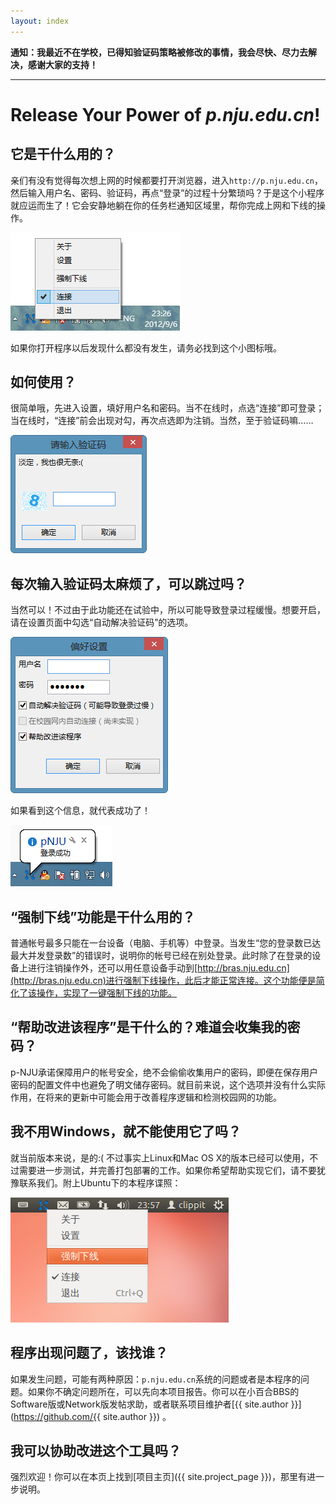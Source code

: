 ```yaml
---
layout: index
---
```


**通知：我最近不在学校，已得知验证码策略被修改的事情，我会尽快、尽力去解决，感谢大家的支持！**

* * *
# Release Your Power of *p.nju.edu.cn*!

## 它是干什么用的？

亲们有没有觉得每次想上网的时候都要打开浏览器，进入`http://p.nju.edu.cn`，然后输入用户名、密码、验证码，再点“登录”的过程十分繁琐吗？于是这个小程序就应运而生了！它会安静地躺在你的任务栏通知区域里，帮你完成上网和下线的操作。

![主界面](images/screenshot1.png)

如果你打开程序以后发现什么都没有发生，请务必找到这个小图标哦。

## 如何使用？

很简单哦，先进入设置，填好用户名和密码。当不在线时，点选“连接”即可登录；当在线时，“连接”前会出现对勾，再次点选即为注销。当然，至于验证码嘛……

![验证码](images/screenshot2.png)

## 每次输入验证码太麻烦了，可以跳过吗？

当然可以！不过由于此功能还在试验中，所以可能导致登录过程缓慢。想要开启，请在设置页面中勾选“自动解决验证码”的选项。

![偏好设置](images/screenshot3.png)

如果看到这个信息，就代表成功了！

![登录成功](images/screenshot4.png)

## “强制下线”功能是干什么用的？

普通帐号最多只能在一台设备（电脑、手机等）中登录。当发生“您的登录数已达最大并发登录数”的错误时，说明你的帐号已经在别处登录。此时除了在登录的设备上进行注销操作外，还可以用任意设备手动到[http://bras.nju.edu.cn](http://bras.nju.edu.cn)进行强制下线操作，此后才能正常连接。这个功能便是简化了该操作，实现了一键强制下线的功能。

## “帮助改进该程序”是干什么的？难道会收集我的密码？

p-NJU承诺保障用户的帐号安全，绝不会偷偷收集用户的密码，即便在保存用户密码的配置文件中也避免了明文储存密码。就目前来说，这个选项并没有什么实际作用，在将来的更新中可能会用于改善程序逻辑和检测校园网的功能。

## 我不用Windows，就不能使用它了吗？
就当前版本来说，是的:( 不过事实上Linux和Mac OS X的版本已经可以使用，不过需要进一步测试，并完善打包部署的工作。如果你希望帮助实现它们，请不要犹豫联系我们。附上Ubuntu下的本程序谍照：

![p-NJU for Ubuntu](images/screenshot5.png)

## 程序出现问题了，该找谁？

如果发生问题，可能有两种原因：`p.nju.edu.cn`系统的问题或者是本程序的问题。如果你不确定问题所在，可以先向本项目报告。你可以在小百合BBS的Software版或Network版发帖求助，或者联系项目维护者[{{ site.author }}](https://github.com/{{ site.author }}) 。

## 我可以协助改进这个工具吗？
强烈欢迎！你可以在本页上找到[项目主页]({{ site.project_page }})，那里有进一步说明。
